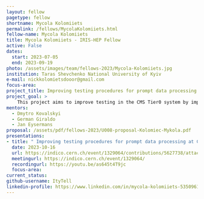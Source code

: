 ```yaml
---
layout: fellow
pagetype: fellow
shortname: Mycola Kolomiiets
permalink: /fellows/MycolaKolomiiets.html
fellow-name: Mycola Kolomiiets
title: Mycola Kolomiiets - IRIS-HEP Fellow
active: False
dates:
  start: 2023-07-05
  end: 2023-09-19
photo: /assets/images/team/fellows-2023/Mycola-Kolomiiets.jpg
institution: Taras Shevchenko National University of Kyiv
e-mail: nickkolomietsdooor@gmail.com
focus-area:
project_title: Improving testing procedures for prompt data processing at CMS
project_goal: >
    This project aims to improve testing in the CMS Tier0 system by implementing automated unit and functional tests. It will provide faster feedback to developers and enhance development progress.
mentors:
  - Dmytro Kovalskyi
  - German Giraldo
  - Jan Eysermans
proposal: /assets/pdf/fellows-2023/U008-proposal-Kolomiec-Mykola.pdf
presentations:
- title: " Improving testing procedures for prompt data processing at CMS"
  date: 2023-10-16
  url: https://indico.cern.ch/event/1329064/contributions/5627738/attachments/2734216/4755950/Презентація%201(1).pdf
  meetingurl: https://indico.cern.ch/event/1329064/
  recordingurl: https://youtu.be/as645t4T9jc
  focus-area: 
current_status:
github-username: ItyTell
linkedin-profile: https://www.linkedin.com/in/mycola-kolomiiets-5350961b0
---
```

